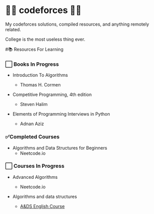 # 👨‍💻 codeforces 👨‍💻

My codeforces solutions, compiled resources, and anything remotely related.

College is the most useless thing ever.

#📚 Resources For Learning

### ⬜️ Books In Progress
- Introduction To Algorithms 
    - Thomas H. Cormen

- Competitive Programming, 4th edition
    - Steven Halim

- Elements of Programming Interviews in Python 
    - Adnan Aziz

### ✅Completed Courses
- Algorithms and Data Structures for Beginners
    - Neetcode.io

### ⬜️ Courses In Progress
- Advanced Algorithms
    - Neetcode.io

- Algorithms and data structures
    - [A&DS English Course](https://www.youtube.com/playlist?list=PLrS21S1jm43igE57Ye_edwds_iL7ZOAG4)
